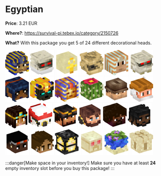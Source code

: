 # Egyptian

**Price**: 3.21 EUR

**Where?**: https://survival-pi.tebex.io/category/2150726

**What?** With this package you get 5 of 24 different decorational heads.

![28767](bff8cdbeeaf3db92e0576258416c4fdf70a56c98.png)
![44984](e6a98ee6270348e499ca0097601ca061f1712124.png)
![44307 ](52dfad5a5e131d8ecd8a257573b2837a88531548.png)
![57589 ](21c5f86342f295d1f0488b1b802ea998e987fbc2.png)
![48873 ](588cc8f5ab567ba971860d5248649a161e6bb340.png)
![42403 ](6ccfbf8203ba22e408bec84ae116362194f866b4.png)
![55624 ](e387107814dc8d441db30cf56f99639fd0af71df.png)
![50995 ](b3f85972e527132044c7dd904909e41dbccd34f2.png)
![43359 ](0b79a9e0a72e89bd4db757d8b9cc949169c33bfd.png)
![47178 ](c8d12da3d0d065a0eae41e7a8e14ef2da6c62577.png)
![3856 ](b6ae490afae08aac45132a463e803db6eca1256a.png)
![50598 ](7bff2a41ebc539bc6acd4d4c039e5204a458b3e0.png)
![1870 ](687bb0f59af30393b61585942d5ab1b1e0077595.png)
![55625 ](620904a231998c349bb71337a4e79c9fee721895.png)
![45660 ](382e4753075e0594f4c1b2e293d67b54c673ef87.png)
![62128 ](c06c5b81422eda96b01becb869ce8a1f7486a819.png)
![61440 ](0e8f4864c300771a811992932d8783ab9b4866e1.png)
![57324 ](7b9f4ce3f66e20d145ae5c0515e9109567148ca5.png)
![55389 ](8a095871ce73b729377f8037ba5b3c695e1b295d.png)
![59851 ](1764897a187a3a987117bd51a87658358d5a8825.png)
![21345 ](ccbbeaa73bce56323af2581beb0963155ca394c3.png)
![58080 ](c50c9ad2cc00013490fb8d71ce9b6b75a9382b75.png)
![21881 ](198c6f184fa903b6cdc56c24c74c7367dc1d9ec6.png)
![62891 ](753006ad3e08cfb2898efea3cdb97dfaad59c0be.png)

:::danger[Make space in your inventory!]
Make sure you have at least **24** empty inventory slot before you buy this package!
:::